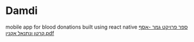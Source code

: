 # Damdi
mobile app for blood donations built using react native
[ספר פרויקט גמר -אסף קרטן ונתנאל אקנין.pdf](https://github.com/AsafKarten/Damdi/files/8459428/-.pdf)
